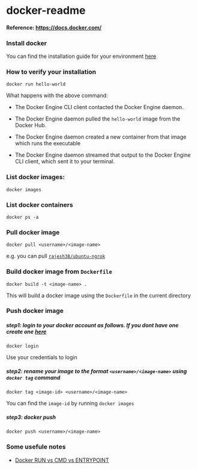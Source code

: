 # docker-readme
#### Reference: https://docs.docker.com/

### Install docker
You can find the installation guide for your environment [here](https://docs.docker.com/engine/getstarted/step_one/)

### How to verify your installation
```
docker run hello-world
```
What happens with the above command:
 
* The Docker Engine CLI client contacted the Docker Engine daemon.

* The Docker Engine daemon pulled the `hello-world` image from the Docker Hub.

* The Docker Engine daemon created a new container from that image which runs the
executable

* The Docker Engine daemon streamed that output to the Docker Engine CLI client, which sent it
to your terminal.

### List docker images:

```
docker images
```

### List docker containers

```
docker ps -a
```

### Pull docker image

```
docker pull <username>/<image-name>
```
e.g. you can pull [`rajesh38/ubuntu-ngrok`](https://hub.docker.com/r/rajesh38/ubuntu-ngrok/)

### Build docker image from `Dockerfile`

```
docker build -t <image-name> .
```
This will build a docker image using the `Dockerfile` in the current directory

### Push docker image
##### step1: login to your docker account as follows. If you dont have one create one [here](https://hub.docker.com/register/)
```
docker login
```
Use your credentials to login
##### step2: rename your image to the format `<username>/<image-name>` using `docker tag` command
```
docker tag <image-id> <username>/<image-name>
```
You can find the `image-id` by running `docker images`

##### step3: docker push
```
docker push <username>/<image-name>
```

### Some usefule notes

* [Docker RUN vs CMD vs ENTRYPOINT](http://goinbigdata.com/docker-run-vs-cmd-vs-entrypoint/)